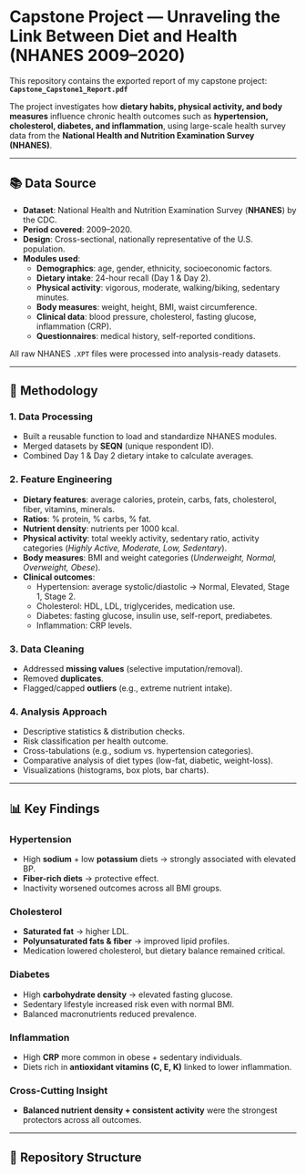 # Capstone Project — Unraveling the Link Between Diet and Health (NHANES 2009–2020)

This repository contains the exported report of my capstone project:  
**`Capstone_Capstone1_Report.pdf`**

The project investigates how **dietary habits, physical activity, and body measures** influence chronic health outcomes such as **hypertension, cholesterol, diabetes, and inflammation**, using large-scale health survey data from the **National Health and Nutrition Examination Survey (NHANES)**.

---

## 📚 Data Source

- **Dataset**: National Health and Nutrition Examination Survey (**NHANES**) by the CDC.  
- **Period covered**: 2009–2020.  
- **Design**: Cross-sectional, nationally representative of the U.S. population.  
- **Modules used**:
  - **Demographics**: age, gender, ethnicity, socioeconomic factors.  
  - **Dietary intake**: 24-hour recall (Day 1 & Day 2).  
  - **Physical activity**: vigorous, moderate, walking/biking, sedentary minutes.  
  - **Body measures**: weight, height, BMI, waist circumference.  
  - **Clinical data**: blood pressure, cholesterol, fasting glucose, inflammation (CRP).  
  - **Questionnaires**: medical history, self-reported conditions.  

All raw NHANES `.XPT` files were processed into analysis-ready datasets.

---

## 🔬 Methodology

### 1. Data Processing
- Built a reusable function to load and standardize NHANES modules.  
- Merged datasets by **SEQN** (unique respondent ID).  
- Combined Day 1 & Day 2 dietary intake to calculate averages.  

### 2. Feature Engineering
- **Dietary features**: average calories, protein, carbs, fats, cholesterol, fiber, vitamins, minerals.  
- **Ratios**: % protein, % carbs, % fat.  
- **Nutrient density**: nutrients per 1000 kcal.  
- **Physical activity**: total weekly activity, sedentary ratio, activity categories (*Highly Active, Moderate, Low, Sedentary*).  
- **Body measures**: BMI and weight categories (*Underweight, Normal, Overweight, Obese*).  
- **Clinical outcomes**:
  - Hypertension: average systolic/diastolic → Normal, Elevated, Stage 1, Stage 2.  
  - Cholesterol: HDL, LDL, triglycerides, medication use.  
  - Diabetes: fasting glucose, insulin use, self-report, prediabetes.  
  - Inflammation: CRP levels.  

### 3. Data Cleaning
- Addressed **missing values** (selective imputation/removal).  
- Removed **duplicates**.  
- Flagged/capped **outliers** (e.g., extreme nutrient intake).  

### 4. Analysis Approach
- Descriptive statistics & distribution checks.  
- Risk classification per health outcome.  
- Cross-tabulations (e.g., sodium vs. hypertension categories).  
- Comparative analysis of diet types (low-fat, diabetic, weight-loss).  
- Visualizations (histograms, box plots, bar charts).  

---

## 📊 Key Findings

### Hypertension
- High **sodium** + low **potassium** diets → strongly associated with elevated BP.  
- **Fiber-rich diets** → protective effect.  
- Inactivity worsened outcomes across all BMI groups.  

### Cholesterol
- **Saturated fat** → higher LDL.  
- **Polyunsaturated fats & fiber** → improved lipid profiles.  
- Medication lowered cholesterol, but dietary balance remained critical.  

### Diabetes
- High **carbohydrate density** → elevated fasting glucose.  
- Sedentary lifestyle increased risk even with normal BMI.  
- Balanced macronutrients reduced prevalence.  

### Inflammation
- High **CRP** more common in obese + sedentary individuals.  
- Diets rich in **antioxidant vitamins (C, E, K)** linked to lower inflammation.  

### Cross-Cutting Insight
- **Balanced nutrient density + consistent activity** were the strongest protectors across all outcomes.  

---

## 📂 Repository Structure


